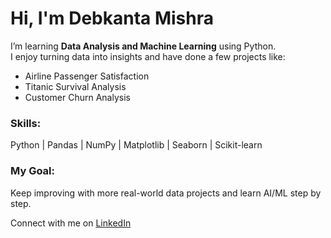 #  Hi, I'm Debkanta Mishra

I’m learning **Data Analysis and Machine Learning** using Python.  
I enjoy turning data into insights and have done a few projects like:

-  Airline Passenger Satisfaction  
-  Titanic Survival Analysis  
-  Customer Churn Analysis  

###  Skills:
Python | Pandas | NumPy | Matplotlib | Seaborn | Scikit-learn

###  My Goal:
Keep improving with more real-world data projects and learn AI/ML step by step.

 Connect with me on [LinkedIn]()

